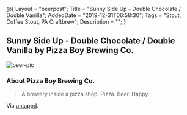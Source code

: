 @{
 Layout = "beerpost";
 Title = "Sunny Side Up - Double Chocolate / Double Vanilla";
 AddedDate = "2019-12-31T06:58:30";
 Tags = "Stout, Coffee Stout, PA Craftbrew";
 Description = "";
 }
 

## Sunny Side Up - Double Chocolate / Double Vanilla by Pizza Boy Brewing Co.

![beer-pic]

### About Pizza Boy Brewing Co.

> A brewery inside a pizza shop. Pizza. Beer. Happy.

Via [untappd][untappd-url].

[untappd-url]: <https://untappd.com//pizzaboybrewing>
[beer-pic]: https://jasonpowley.com/assets/img/2019-12-31-sunny-side-up-double-chocolate-double-vanilla.jpeg "Sunny Side Up - Double Chocolate / Double Vanilla by Pizza Boy Brewing Co."
